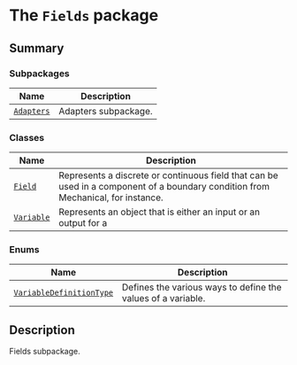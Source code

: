 # The `Fields` package

<a id="summary"></a>

## Summary

### Subpackages

| Name | Description |
|------------------------------------------------------------------------------------------------------|------------------------|
| [`Adapters`](Adapters/index.md#module-ansys.mechanical.stubs.Ansys.ACT.Mechanical.Fields.Adapters)   | Adapters subpackage.   |

### Classes

| Name | Description |
|------------------------------------|------------------------------------------------------------------------------------------------------------------------------------|
| [`Field`](Field.md#Field)          | Represents a discrete or continuous field that can be used in a component of a boundary condition from Mechanical, for instance.   |
| [`Variable`](Variable.md#Variable) | Represents an object that is either an input or an output for a                                                                    |

### Enums

| Name | Description |
|--------------------------------------------------------------------------------|----------------------------------------------------------------|
| [`VariableDefinitionType`](VariableDefinitionType.md#VariableDefinitionType)   | Defines the various ways to define the values of a variable.   |

<a id="description"></a>

## Description

Fields subpackage.

<!-- !! processed by numpydoc !! -->

